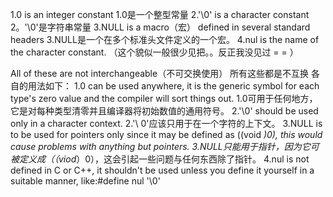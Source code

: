 1.0 is an integer constant
1.0是一个整型常量
2.'\0' is a character constant
2。'\0'是字符串常量
3.NULL is a macro（宏） defined in several standard headers
3.NULL是一个在多个标准头文件定义的一个宏。
4.nul is the name of the character constant. （这个貌似一般很少见把。。反正我没见过 = = ）

All of these are not interchangeable（不可交换使用）
所有这些都是不互换
各自的用法如下：
1.0 can be used anywhere, it is the generic symbol for each type's zero value and the compiler will sort things out.
1.0可用于任何地方，它是对每种类型清零并且编译器将初始数值的通用符号。
2.'\0' should be used only in a character context.
2.'\ 0'应该只用于在一个字符的上下文。
3.NULL is to be used for pointers only since it may be defined as ((void *)0), this would cause problems with anything but pointers.
3.NULL只能用于指针，因为它可被定义成（（viod*）0），这会引起一些问题与任何东西除了指针。
4.nul is not defined in C or C++, it shouldn't be used unless you define it yourself in a suitable manner, like:#define nul '\0'
